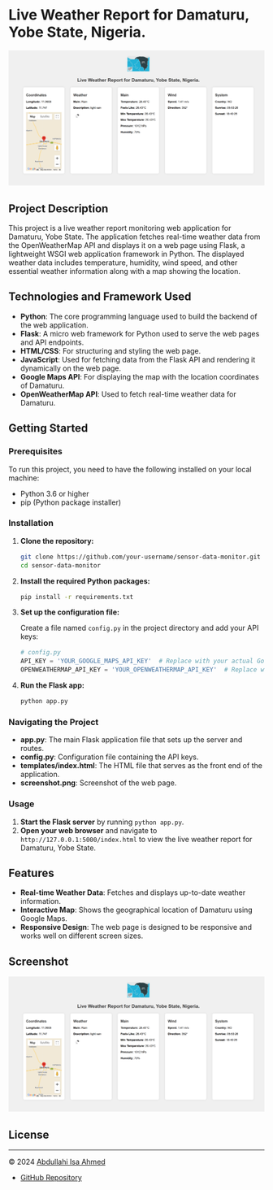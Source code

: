 # Live Weather Report for Damaturu, Yobe State, Nigeria.

![Weather Report Screenshot](Screenshot_webpage.png)

## Project Description

This project is a live weather report monitoring web application for Damaturu, Yobe State. The application fetches real-time weather data from the OpenWeatherMap API and displays it on a web page using Flask, a lightweight WSGI web application framework in Python. The displayed weather data includes temperature, humidity, wind speed, and other essential weather information along with a map showing the location.

## Technologies and Framework Used

- **Python**: The core programming language used to build the backend of the web application.
- **Flask**: A micro web framework for Python used to serve the web pages and API endpoints.
- **HTML/CSS**: For structuring and styling the web page.
- **JavaScript**: Used for fetching data from the Flask API and rendering it dynamically on the web page.
- **Google Maps API**: For displaying the map with the location coordinates of Damaturu.
- **OpenWeatherMap API**: Used to fetch real-time weather data for Damaturu.

## Getting Started

### Prerequisites

To run this project, you need to have the following installed on your local machine:

- Python 3.6 or higher
- pip (Python package installer)

### Installation

1. **Clone the repository:**

    ```sh
    git clone https://github.com/your-username/sensor-data-monitor.git
    cd sensor-data-monitor
    ```

2. **Install the required Python packages:**

    ```sh
    pip install -r requirements.txt
    ```

3. **Set up the configuration file:**

    Create a file named `config.py` in the project directory and add your API keys:

    ```python
    # config.py
    API_KEY = 'YOUR_GOOGLE_MAPS_API_KEY'  # Replace with your actual Google Maps API key
    OPENWEATHERMAP_API_KEY = 'YOUR_OPENWEATHERMAP_API_KEY'  # Replace with your OpenWeatherMap API key
    ```

4. **Run the Flask app:**

    ```sh
    python app.py
    ```

### Navigating the Project

- **app.py**: The main Flask application file that sets up the server and routes.
- **config.py**: Configuration file containing the API keys.
- **templates/index.html**: The HTML file that serves as the front end of the application.
- **screenshot.png**: Screenshot of the web page.

### Usage

1. **Start the Flask server** by running `python app.py`.
2. **Open your web browser** and navigate to `http://127.0.0.1:5000/index.html` to view the live weather report for Damaturu, Yobe State.

## Features

- **Real-time Weather Data**: Fetches and displays up-to-date weather information.
- **Interactive Map**: Shows the geographical location of Damaturu using Google Maps.
- **Responsive Design**: The web page is designed to be responsive and works well on different screen sizes.

## Screenshot

![Weather Report Screenshot](Screenshot_webpage.png)

## License


---

© 2024 [Abdullahi Isa Ahmed](https://abdullahiisaahmed.com/)

- [GitHub Repository](https://github.com/Abdullah2020)
